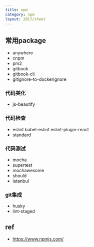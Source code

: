 ```yaml
---
title: npm
category: npm
layout: 2017/sheet
---
```


## 常用package

- anywhere
- cnpm
- pm2
- gitbook
- gitbook-cli
- gitignore-to-dockerignore

### 代码美化

- js-beautify

### 代码检查

- eslint babel-eslint eslint-plugin-react
- standard

### 代码测试

- mocha
- supertest
- mochawesome
- should
- istanbul

### git集成

- husky
- lint-staged



## ref
- https://www.npmjs.com/
